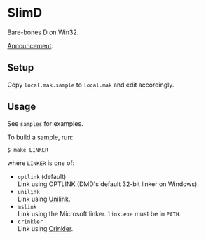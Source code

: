 SlimD
=====

Bare-bones D on Win32.

[Announcement](http://forum.dlang.org/post/qcbicxrtmjmwiljsyhdf@forum.dlang.org).

Setup
-----

Copy `local.mak.sample` to `local.mak` and edit accordingly.

Usage
-----

See `samples` for examples.

To build a sample, run:

    $ make LINKER

where `LINKER` is one of:

 * `optlink` (default)  
   Link using OPTLINK (DMD's default 32-bit linker on Windows).
 * `unilink`  
   Link using [Unilink](ftp://ftp.styx.cabel.net/pub/UniLink/).
 * `mslink`  
   Link using the Microsoft linker. `link.exe` must be in `PATH`.
 * `crinkler`  
   Link using [Crinkler](http://www.crinkler.net/).

